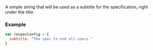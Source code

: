 A simple string that will be used as a subtitle for the specification, right under the title. 

### Example
```js
var respecConfig = {
  subtitle: "The spec to end all specs."
}
```